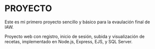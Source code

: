 # PROYECTO
Este es mi primero proyecto sencillo y básico para la evaulación final de IAW.


Proyecto web con registro, inicio de sesión, subida y visualización de recetas, implementado en Node.js, Express, EJS, y SQL Server.
